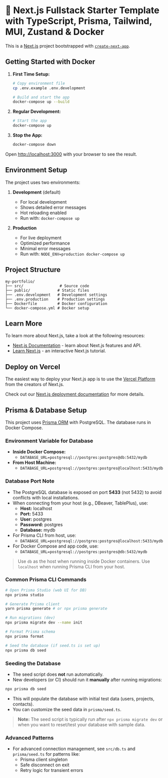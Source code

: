 # 🚀 Next.js Fullstack Starter Template with TypeScript, Prisma, Tailwind, MUI, Zustand & Docker

This is a [Next.js](https://nextjs.org) project bootstrapped with [`create-next-app`](https://nextjs.org/docs/app/api-reference/cli/create-next-app).

## Getting Started with Docker

1. **First Time Setup:**
   ```bash
   # Copy environment file
   cp .env.example .env.development

   # Build and start the app
   docker-compose up --build
   ```

2. **Regular Development:**
   ```bash
   # Start the app
   docker-compose up
   ```

3. **Stop the App:**
   ```bash
   docker-compose down
   ```

Open [http://localhost:3000](http://localhost:3000) with your browser to see the result.

## Environment Setup

The project uses two environments:

1. **Development** (default)
   - For local development
   - Shows detailed error messages
   - Hot reloading enabled
   - Run with: `docker-compose up`

2. **Production**
   - For live deployment
   - Optimized performance
   - Minimal error messages
   - Run with: `NODE_ENV=production docker-compose up`

## Project Structure

```
my-portfolio/
├── src/                # Source code
├── public/            # Static files
├── .env.development   # Development settings
├── .env.production    # Production settings
├── Dockerfile         # Docker configuration
└── docker-compose.yml # Docker setup
```

## Learn More

To learn more about Next.js, take a look at the following resources:

- [Next.js Documentation](https://nextjs.org/docs) - learn about Next.js features and API.
- [Learn Next.js](https://nextjs.org/learn) - an interactive Next.js tutorial.

## Deploy on Vercel

The easiest way to deploy your Next.js app is to use the [Vercel Platform](https://vercel.com/new?utm_medium=default-template&filter=next.js&utm_source=create-next-app&utm_campaign=create-next-app-readme) from the creators of Next.js.

Check out our [Next.js deployment documentation](https://nextjs.org/docs/app/building-your-application/deploying) for more details.

## Prisma & Database Setup

This project uses [Prisma ORM](https://www.prisma.io/) with PostgreSQL. The database runs in Docker Compose.

### Environment Variable for Database
- **Inside Docker Compose:**
  - `DATABASE_URL=postgresql://postgres:postgres@db:5432/mydb`
- **From Host Machine:**
  - `DATABASE_URL=postgresql://postgres:postgres@localhost:5433/mydb`

### Database Port Note
- The PostgreSQL database is exposed on port **5433** (not 5432) to avoid conflicts with local installations.
- When connecting from your host (e.g., DBeaver, TablePlus), use:
  - **Host:** localhost
  - **Port:** 5433
  - **User:** postgres
  - **Password:** postgres
  - **Database:** mydb
- For Prisma CLI from host, use:
  - `DATABASE_URL=postgresql://postgres:postgres@localhost:5433/mydb`
- For Docker Compose and app code, use:
  - `DATABASE_URL=postgresql://postgres:postgres@db:5432/mydb`

> Use `db` as the host when running inside Docker containers. Use `localhost` when running Prisma CLI from your host.

### Common Prisma CLI Commands
```bash
# Open Prisma Studio (web UI for DB)
npx prisma studio

# Generate Prisma client
yarn prisma generate # or npx prisma generate

# Run migrations (dev)
npx prisma migrate dev --name init

# Format Prisma schema
npx prisma format

# Seed the database (if seed.ts is set up)
npx prisma db seed
```

### Seeding the Database
- The seed script does **not** run automatically.
- New developers (or CI) should run it **manually** after running migrations:

```bash
npx prisma db seed
```

- This will populate the database with initial test data (users, projects, contacts).
- You can customize the seed data in `prisma/seed.ts`.

> **Note:** The seed script is typically run after `npx prisma migrate dev` or when you want to reset/test your database with sample data.

### Advanced Patterns
- For advanced connection management, see `src/db.ts` and `prisma/seed.ts` for patterns like:
  - Prisma client singleton
  - Safe disconnect on exit
  - Retry logic for transient errors
